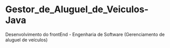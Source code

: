 # Gestor_de_Aluguel_de_Veiculos-Java
Desenvolvimento do frontEnd - Engenharia de Software (Gerenciamento de aluguel de veículos)
